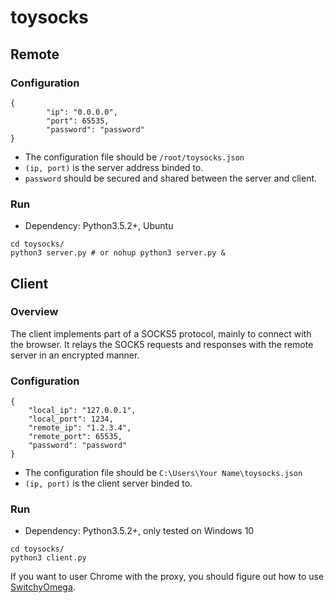 # toysocks

## Remote

### Configuration
```
{
        "ip": "0.0.0.0",
        "port": 65535,
        "password": "password"
}
```
+ The configuration file should be `/root/toysocks.json`
+ `(ip, port)` is the server address binded to.
+ `password` should be secured and shared between the server and client.

### Run
+ Dependency: Python3.5.2+, Ubuntu

```
cd toysocks/
python3 server.py # or nohup python3 server.py &
```

## Client

### Overview

The client implements part of a SOCKS5 protocol, mainly to connect with the browser. It relays the SOCK5 requests and responses with the remote server in an encrypted manner.

### Configuration
```
{
	"local_ip": "127.0.0.1",
	"local_port": 1234,
	"remote_ip": "1.2.3.4",
	"remote_port": 65535,
	"password": "password"
}
```
+ The configuration file should be `C:\Users\Your Name\toysocks.json`
+ `(ip, port)` is the client server binded to.

### Run
+ Dependency: Python3.5.2+, only tested on Windows 10

```
cd toysocks/
python3 client.py
```

If you want to user Chrome with the proxy, you should figure out how to use [SwitchyOmega](https://chrome.google.com/webstore/detail/proxy-switchyomega/padekgcemlokbadohgkifijomclgjgif).




